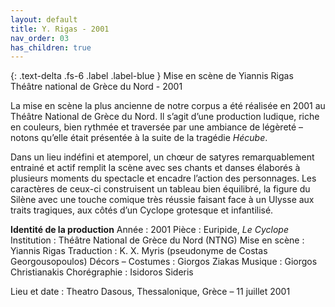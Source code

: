 ```yaml
---
layout: default
title: Y. Rigas - 2001
nav_order: 03
has_children: true
---
```



{: .text-delta .fs-6 .label .label-blue }
Mise en scène de Yiannis Rigas\
Théâtre national de Grèce du Nord - 2001

La mise en scène la plus ancienne de notre corpus a été réalisée en 2001 au Théâtre National de Grèce du Nord. Il s’agit d’une production ludique, riche en couleurs, bien rythmée et traversée par une ambiance de légèreté – notons qu’elle était présentée à la suite de la tragédie *Hécube*.    

Dans un lieu indéfini et atemporel, un chœur de satyres remarquablement entrainé et actif remplit la scène avec ses chants et danses élaborés à plusieurs moments du spectacle et encadre l’action des personnages. Les caractères de ceux-ci construisent un tableau bien équilibré, la figure du Silène avec une touche comique très réussie faisant face à un Ulysse aux traits tragiques, aux côtés d’un Cyclope grotesque et infantilisé.


**Identité de la production**
Année : 2001
Pièce : Euripide, *Le Cyclope*
Institution : Théâtre National de Grèce du Nord (NTNG)
Mise en scène : Yiannis Rigas
Traduction : K. X. Myris (pseudonyme de Costas Georgousopoulos)
Décors – Costumes : Giorgos Ziakas
Musique : Giorgos Christianakis
Chorégraphie : Isidoros Sideris

Lieu et date : Theatro Dasous, Thessalonique, Grèce – 11 juillet 2001






<!--VIDEO-->
